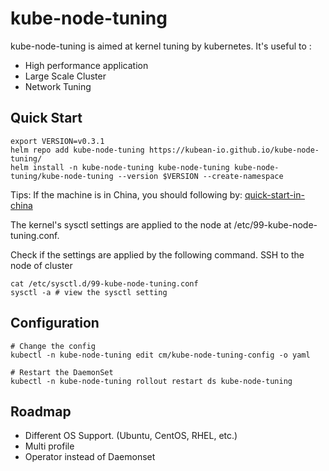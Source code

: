 # kube-node-tuning

kube-node-tuning is aimed at kernel tuning by kubernetes. It's useful to :

* High performance application
* Large Scale Cluster
* Network Tuning

## Quick Start

```
export VERSION=v0.3.1
helm repo add kube-node-tuning https://kubean-io.github.io/kube-node-tuning/
helm install -n kube-node-tuning kube-node-tuning kube-node-tuning/kube-node-tuning --version $VERSION --create-namespace

```

Tips: If the machine is in China, you should following by: [quick-start-in-china](docs/quick-start-in-china.md)

The kernel's sysctl settings are applied to the node at /etc/99-kube-node-tuning.conf.

Check if the settings are applied by the following command.
SSH to the node of cluster

```
cat /etc/sysctl.d/99-kube-node-tuning.conf
sysctl -a # view the sysctl setting
```

## Configuration

```
# Change the config
kubectl -n kube-node-tuning edit cm/kube-node-tuning-config -o yaml

# Restart the DaemonSet
kubectl -n kube-node-tuning rollout restart ds kube-node-tuning
```


## Roadmap

* Different OS Support. (Ubuntu, CentOS, RHEL, etc.)
* Multi profile
* Operator instead of Daemonset
